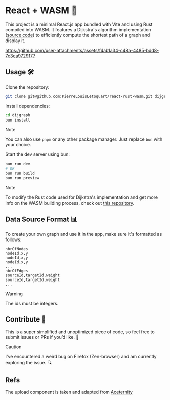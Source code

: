 # React + WASM 🦀

This project is a minimal React.js app bundled with Vite and using Rust compiled into WASM. It features a Dijkstra's algorithm implementation ([source code](#)) to efficiently compute the shortest path of a graph and display it.

https://github.com/user-attachments/assets/f4ab1a34-c48a-4485-bdd8-7c3ea9729177

## Usage 🛠️

Clone the repository:

```bash
git clone git@github.com:PierreLouisLetoquart/react-rust-wasm.git dijgraph
```

Install dependencies:

```bash
cd dijgraph
bun install
```

> [!NOTE]
> You can also use `pnpm` or any other package manager. Just replace `bun` with your choice.

Start the dev server using bun:

```bash
bun run dev
# OR
bun run build
bun run preview
```

> [!NOTE]
> To modify the Rust code used for Dijkstra's implementation and get more info on the WASM building process, check out [this repository](#).

## Data Source Format 📊

To create your own graph and use it in the app, make sure it's formatted as follows:

```
nbrOfNodes
nodeId,x,y
nodeId,x,y
nodeId,x,y
...
nbrOfEdges
sourceId,targetId,weight
sourceId,targetId,weight
...
```

> [!WARNING]
> The ids must be integers.

## Contribute 🤝

This is a super simplified and unoptimized piece of code, so feel free to submit issues or PRs if you’d like. 🙌

> [!CAUTION]
> I've encountered a weird bug on Firefox (Zen-browser) and am currently exploring the issue. 🔍

## Refs

The upload component is taken and adapted from [Aceternity](https://ui.aceternity.com/components/file-upload)
